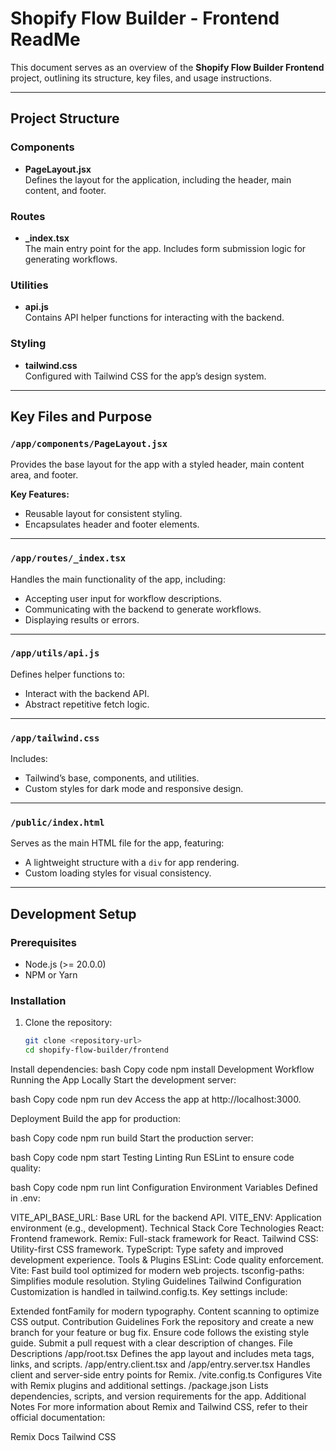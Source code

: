 # Shopify Flow Builder - Frontend ReadMe

This document serves as an overview of the **Shopify Flow Builder Frontend** project, outlining its structure, key files, and usage instructions.

---

## Project Structure

### Components
- **PageLayout.jsx**  
  Defines the layout for the application, including the header, main content, and footer.

### Routes
- **_index.tsx**  
  The main entry point for the app. Includes form submission logic for generating workflows.

### Utilities
- **api.js**  
  Contains API helper functions for interacting with the backend.

### Styling
- **tailwind.css**  
  Configured with Tailwind CSS for the app’s design system.

---

## Key Files and Purpose

### `/app/components/PageLayout.jsx`
Provides the base layout for the app with a styled header, main content area, and footer.  

**Key Features:**
- Reusable layout for consistent styling.
- Encapsulates header and footer elements.

---

### `/app/routes/_index.tsx`
Handles the main functionality of the app, including:
- Accepting user input for workflow descriptions.
- Communicating with the backend to generate workflows.
- Displaying results or errors.

---

### `/app/utils/api.js`
Defines helper functions to:
- Interact with the backend API.
- Abstract repetitive fetch logic.

---

### `/app/tailwind.css`
Includes:
- Tailwind’s base, components, and utilities.
- Custom styles for dark mode and responsive design.

---

### `/public/index.html`
Serves as the main HTML file for the app, featuring:
- A lightweight structure with a `div` for app rendering.
- Custom loading styles for visual consistency.

---

## Development Setup

### Prerequisites
- Node.js (>= 20.0.0)
- NPM or Yarn

### Installation

1. Clone the repository:
   ```bash
   git clone <repository-url>
   cd shopify-flow-builder/frontend
Install dependencies:
bash
Copy code
npm install
Development Workflow
Running the App Locally
Start the development server:

bash
Copy code
npm run dev
Access the app at http://localhost:3000.

Deployment
Build the app for production:

bash
Copy code
npm run build
Start the production server:

bash
Copy code
npm start
Testing
Linting
Run ESLint to ensure code quality:

bash
Copy code
npm run lint
Configuration
Environment Variables
Defined in .env:

VITE_API_BASE_URL: Base URL for the backend API.
VITE_ENV: Application environment (e.g., development).
Technical Stack
Core Technologies
React: Frontend framework.
Remix: Full-stack framework for React.
Tailwind CSS: Utility-first CSS framework.
TypeScript: Type safety and improved development experience.
Tools & Plugins
ESLint: Code quality enforcement.
Vite: Fast build tool optimized for modern web projects.
tsconfig-paths: Simplifies module resolution.
Styling Guidelines
Tailwind Configuration
Customization is handled in tailwind.config.ts. Key settings include:

Extended fontFamily for modern typography.
Content scanning to optimize CSS output.
Contribution Guidelines
Fork the repository and create a new branch for your feature or bug fix.
Ensure code follows the existing style guide.
Submit a pull request with a clear description of changes.
File Descriptions
/app/root.tsx
Defines the app layout and includes meta tags, links, and scripts.
/app/entry.client.tsx and /app/entry.server.tsx
Handles client and server-side entry points for Remix.
/vite.config.ts
Configures Vite with Remix plugins and additional settings.
/package.json
Lists dependencies, scripts, and version requirements for the app.
Additional Notes
For more information about Remix and Tailwind CSS, refer to their official documentation:

Remix Docs
Tailwind CSS